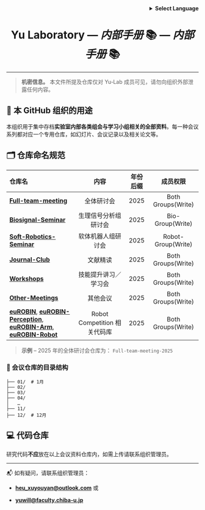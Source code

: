 <!-- Language selector -->

<div align="right">
  <details>
    <summary><strong>Select Language</strong></summary>
    <p>
      <a href="README_internal.md">English</a><br>
      <a href="README_internal.ja.md">日本語</a><br>
      <strong>中文</strong>
    </p>
  </details>
</div>

<h1 align="center">Yu Laboratory — <em>内部手册</em> 📚 — <em>内部手册</em> 📚</h1>

---

> **机密信息。** 本文件所提及仓库仅对 Yu‑Lab 成员可见，请勿向组织外部泄露任何内容。

## 📌 本 GitHub 组织的用途

本组织用于集中存档**实验室内部各类组会与学习小组相关的全部资料**。每一种会议系列都对应一个专用仓库，如幻灯片、会议记录以及相关论文等。

## 🗂️ 仓库命名规范

| 仓库名                                                                                                                                                                                                                                                                          | 内容                      | 年份后缀 | 成员权限               |
|:---------------------------------------------------------------------------------------------------------------------------------------------------------------------------------------------------------------------------------------------------------------------------- |:-----------------------:|:----:|:------------------:|
| **[Full-team-meeting](https://github.com/Yu-Laboratory/Full-team-meeting-2025)**                                                                                                                                                                                             | 全体研讨会                   | 2025 | Both Groups(Write) |
| **[Biosignal-Seminar](https://github.com/Yu-Laboratory/Biosignal-Seminar-2025)**                                                                                                                                                                                             | 生理信号分析组研讨会              | 2025 | Bio- Group(Write)  |
| **[Soft-Robotics-Seminar](https://github.com/Yu-Laboratory/Soft-Robotics-Seminar-2025)**                                                                                                                                                                                     | 软体机器人组研讨会               | 2025 | Robot-Group(Write) |
| **[Journal-Club](https://github.com/Yu-Laboratory/Journal-Club-2025)**                                                                                                                                                                                                       | 文献精读                    | 2025 | Both Groups(Write) |
| **[Workshops](https://github.com/Yu-Laboratory/Workshops-2025)**                                                                                                                                                                                                             | 技能提升讲习／学习会              | 2025 | Both Groups(Write) |
| **[Other-Meetings](https://github.com/Yu-Laboratory/Other-Meetings-2025)**                                                                                                                                                                                                   | 其他会议                    | 2025 | Both Groups(Write) |
| **[euROBIN](https://github.com/Yu-Laboratory/euROBIN)**, **[euROBIN-Perception](https://github.com/Yu-Laboratory/euROBIN-Perception)**, **[euROBIN-Arm](https://github.com/Yu-Laboratory/euROBIN-Arm)**, **[euROBIN-Robot](https://github.com/Yu-Laboratory/euROBIN-Robot)** | Robot Competition 相关代码库 | 2025 | Both Groups(Write) |

> **示例** – 2025 年的全体研讨会仓库为： `Full-team-meeting-2025`

### 📁 会议仓库的目录结构

```
├── 01/  # 1月
├── 02/
├── 03/
├── 04/
│   …
├── 11/
├── 12/  # 12月

```

## 💻 代码仓库

研究代码**不应**放在以上会议资料仓库内，如需上传请联系组织管理员。

---

📬 如有疑问，请联系组织管理员：

- **[heu_xuyouyan@outlook.com](mailto:infrastructure@yu-lab.local)** 或

- **[yuwill@faculty.chiba-u.jp](mailto:infrastructure@yu-lab.local)**
